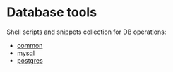 # Database tools
Shell scripts and snippets collection for DB operations:

* [common](common)
* [mysql](mysql)
* [postgres](postgres)